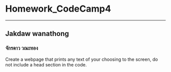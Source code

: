 # Homework_CodeCamp4 
--- 
## Jakdaw wanathong  
### จักรดาว วณะทอง  
Create a webpage that prints any text of your choosing to the screen, do not include a head section in the code.